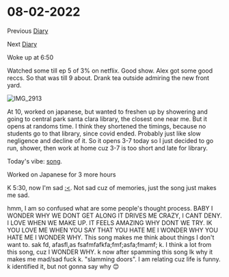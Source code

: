 # 08-02-2022

Previous [Diary](https://aryanmangla23.github.io/08-01-2022/)

Next [Diary](https://aryanmangla23.github.io/08-02-2022/)

Woke up at 6:50

Watched some till ep 5 of 3% on netflix. Good show. Alex got some good reccs. So that was till 9 about. Drank tea outside admiring the new front yard. 

![IMG_2913](https://user-images.githubusercontent.com/55885627/182453653-12c8db7c-3ead-4234-b705-935dca86815e.jpg)

At 10, worked on japanese, but wanted to freshen up by showering and going to central park santa clara library, the closest one near me. But it opens at randoms time. I think they shortened the timings, because no students go to that library, since covid ended. Probably just like slow negligence and decline of it. So it opens 3-7 today so I just decided to go run, shower, then work at home cuz 3-7 is too short and late for library. 

Today's vibe: [song](https://www.youtube.com/watch?v=5Di20x6vVVU).

Worked on Japanese for 3 more hours

K 5:30, now I'm sad [:<](https://open.spotify.com/track/3jXl94Bd3ONk4yTVgYPR30?si=f1a897ec16c6441b). Not sad cuz of memories, just the song just makes me sad.

hmm, I am so confused what are some people's thought process. BABY I WONDER WHY WE DONT GET ALONG IT DRIVES ME CRAZY, I CANT DENY. I LOVE WHEN WE MAKE UP. IT FEELS AMAZING WHY DONT WE TRY. IK YOU LOVE ME WHEN YOU SAY THAT YOU HATE ME I WONDER WHY YOU HATE ME I WONDER WHY. This song makes me think about things I don't want to. sak fd, afasfl,as fsafmfafkfa;fmf;asfa;fmamf; k. I think a lot from this song, cuz I WONDER WHY. k now after spamming this song Ik why it makes me mad/sad fuck k. "slamming doors". I am relating cuz life is funny. k identified it, but not gonna say why 😊 

